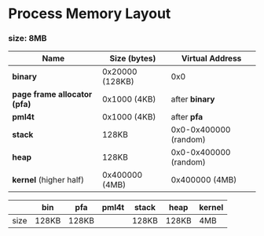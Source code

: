 # Process Memory Layout

### size: 8MB

|Name|Size (bytes)|Virtual Address|
|--|--|--|
|**binary**|0x20000 (128KB)|0x0|
|**page frame allocator (pfa)**|0x1000 (4KB)|after **binary**|
|**pml4t**|0x1000 (4KB)|after **pfa**|
|**stack**|128KB|0x0-0x400000 (random)|
|**heap**|128KB|0x0-0x400000 (random)|
|**kernel** (higher half)|0x400000 (4MB)|0x400000 (4MB)|

||**bin**|**pfa**|**pml4t**|**stack**|**heap**|**kernel**|
|--|--|--|--|--|--|--|
|size|128KB|128KB||128KB|128KB|4MB|
